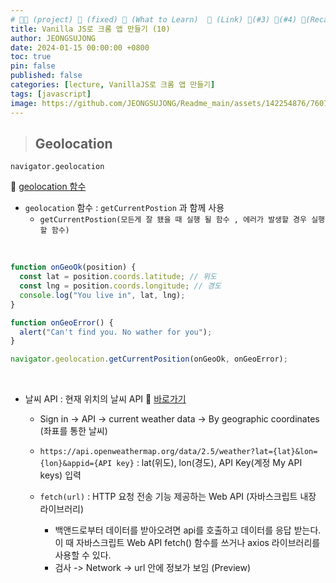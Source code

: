 ```yaml
---
# 👨‍💻 (project) 📌 (fixed) 📖 (What to Learn)  🌱 (Link) 🧷(#3) 📌(#4) 👀(Recap)
title: Vanilla JS로 크롬 앱 만들기 (10)
author: JEONGSUJONG
date: 2024-01-15 00:00:00 +0800
toc: true
pin: false
published: false
categories: [lecture, VanillaJS로 크롬 앱 만들기]
tags: [javascript]
image: https://github.com/JEONGSUJONG/Readme_main/assets/142254876/7607d850-fd45-47a2-9bc2-7c2983db77f1
---
```


> ## Geolocation

`navigator.geolocation`

🌱 [geolocation 함수](https://developer.mozilla.org/ko/docs/Web/API/Geolocation)

- `geolocation` 함수 : `getCurrentPostion` 과 함께 사용
  - `getCurrentPostion(모든게 잘 됐을 때 실행 될 함수 , 에러가 발생할 경우 실행할 함수)`

<br>

```javascript
function onGeoOk(position) {
  const lat = position.coords.latitude; // 위도
  const lng = position.coords.longitude; // 경도
  console.log("You live in", lat, lng);
}

function onGeoError() {
  alert("Can't find you. No wather for you");
}

navigator.geolocation.getCurrentPosition(onGeoOk, onGeoError);
```

<br>

- 날씨 API : 현재 위치의 날씨 API 🌱 [바로가기](https://openweathermap.org/)

  - Sign in -> API -> current weather data -> By geographic coordinates (좌표를 통한 날씨)

  - `https://api.openweathermap.org/data/2.5/weather?lat={lat}&lon={lon}&appid={API key}` : lat(위도), lon(경도), API Key(계정 My API keys) 입력

  - `fetch(url)` : HTTP 요청 전송 기능 제공하는 Web API (자바스크립트 내장 라이브러리)

    - 백앤드로부터 데이터를 받아오려면 api를 호출하고 데이터를 응답 받는다. 이 때 자바스크립트 Web API fetch() 함수를 쓰거나 axios 라이브러리를 사용할 수 있다.
    - 검사 -> Network -> url 안에 정보가 보임 (Preview)
